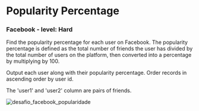 # Popularity Percentage

### Facebook - level: Hard
Find the popularity percentage for each user on Facebook. The popularity percentage is defined as the total number of friends the user has divided by the total number of users on the platform, then converted into a percentage by multiplying by 100.

Output each user along with their popularity percentage. Order records in ascending order by user id.

The 'user1' and 'user2' column are pairs of friends.

![desafio_facebook_popularidade](https://user-images.githubusercontent.com/20893840/132027400-4f84f1c6-15d5-43b4-84ed-e1b45b32f6f7.png)


